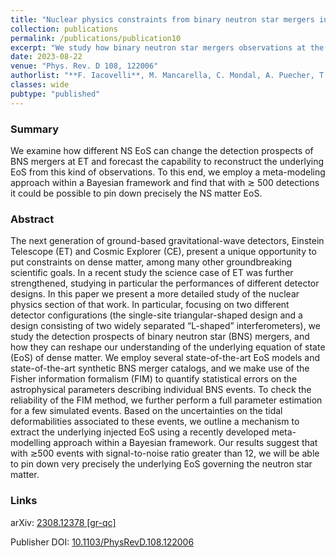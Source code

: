 ```yaml
---
title: "Nuclear physics constraints from binary neutron star mergers in the Einstein Telescope era"
collection: publications
permalink: /publications/publication10
excerpt: "We study how binary neutron star mergers observations at the Einstein Telescope can improve our understanding of their equation of state"
date: 2023-08-22
venue: "Phys. Rev. D 108, 122006"
authorlist: "**F. Iacovelli**, M. Mancarella, C. Mondal, A. Puecher, T. Dietrich, F. Gulminelli, M. Maggiore, M. Oertel"
classes: wide
pubtype: "published"
---
```


<html>
<head>
   <script src="https://code.jquery.com/jquery-3.7.0.js"></script>
</head>
<body>

<div id="inspirecount"></div>
<script>
var recid = '2690602';
var recurl = 'https://inspirehep.net/api/literature/?q=recid%3A'+recid+'&size=10&page=1&fields=citation_count&format=json';

if (recid === "undefined") {
	document.getElementById("inspirecount").innerHTML='';
} else {
	$.getJSON(recurl, function(data){
		if (data.hits.hits[0].metadata.citation_count === 0){
			var html = '';
		} else {
    	var html =`<a href="https://inspirehep.net/literature/${recid}" target="_blank" rel="noopener"><button type="button inspire" class="btn btn-inspire">iNSPIRE </button></a><span class="badge inspcitations">${data.hits.hits[0].metadata.citation_count} citations</span>`  
    	}  
    	document.getElementById("inspirecount").innerHTML= html
  });
}
</script>
</body>
</html>

### Summary
We examine how different NS EoS can change the detection prospects of BNS mergers at ET and forecast the capability to reconstruct the underlying EoS from this kind of observations. To this end, we employ a meta-modeling approach within a Bayesian framework and find that with ≳ 500 detections it could be possible to pin down precisely the NS matter EoS.

### Abstract
The next generation of ground-based gravitational-wave detectors, Einstein Telescope (ET) and Cosmic Explorer (CE), present a unique opportunity to put constraints on dense matter, among many other groundbreaking scientific goals. In a recent study the science case of ET was further strengthened, studying in particular the performances of different detector designs. In this paper we present a more detailed study of the nuclear physics section of that work. In particular, focusing on two different detector configurations (the single-site triangular-shaped design and a design consisting of two widely separated “L-shaped” interferometers), we study the detection prospects of binary neutron star (BNS) mergers, and how they can reshape our understanding of the underlying equation of state (EoS) of dense matter. We employ several state-of-the-art EoS models and state-of-the-art synthetic BNS merger catalogs, and we make use of the Fisher information formalism (FIM) to quantify statistical errors on the astrophysical parameters describing individual BNS events. To check the reliability of the FIM method, we further perform a full parameter estimation for a few simulated events. Based on the uncertainties on the tidal deformabilities associated to these events, we outline a mechanism to extract the underlying injected EoS using a recently developed meta-modelling approach within a Bayesian framework. Our results suggest that with &gtrsim;500 events with signal-to-noise ratio greater than 12, we will be able to pin down very precisely the underlying EoS governing the neutron star matter.

### Links

<i class="ai ai-arxiv ai-fw"></i> arXiv: <a href="https://arxiv.org/abs/2308.12378" target="_blank" rel="noopener">2308.12378 [gr-qc]</a>

<i class="ai ai-doi ai-fw"></i> Publisher DOI: <a href="https://doi.org/10.1103/PhysRevD.108.122006" target="_blank" rel="noopener">10.1103/PhysRevD.108.122006</a>
